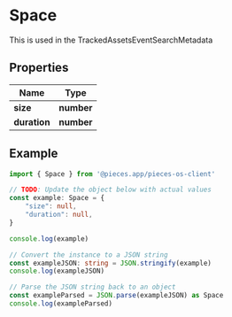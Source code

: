 
# Space

This is used in the TrackedAssetsEventSearchMetadata

## Properties

Name | Type
------------ | -------------
**size** | **number**
**duration** | **number**

## Example

```typescript
import { Space } from '@pieces.app/pieces-os-client'

// TODO: Update the object below with actual values
const example: Space = {
    "size": null,
    "duration": null,
}

console.log(example)

// Convert the instance to a JSON string
const exampleJSON: string = JSON.stringify(example)
console.log(exampleJSON)

// Parse the JSON string back to an object
const exampleParsed = JSON.parse(exampleJSON) as Space
console.log(exampleParsed)
```


